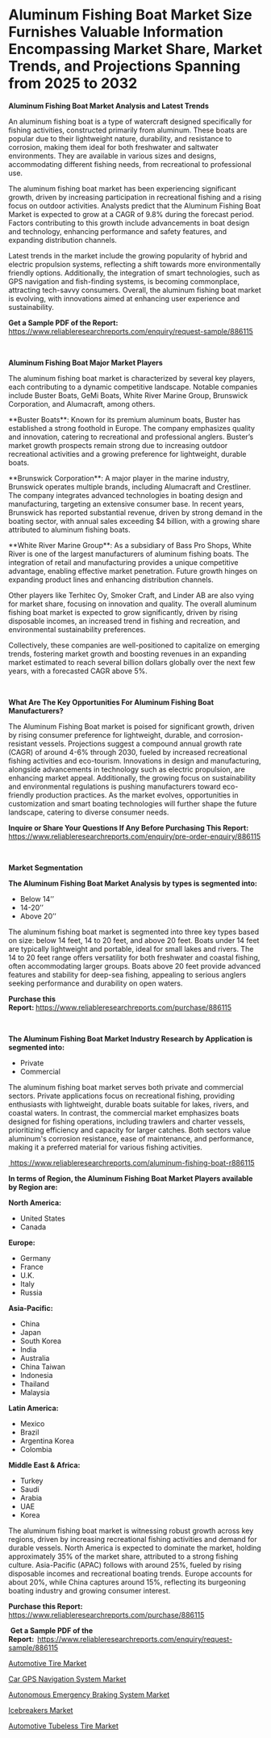 <p><h1>Aluminum Fishing Boat Market Size Furnishes Valuable Information Encompassing Market Share, Market Trends, and Projections Spanning from 2025 to 2032</h1></p><p><strong>Aluminum Fishing Boat Market Analysis and Latest Trends</strong></p>
<p><p>An aluminum fishing boat is a type of watercraft designed specifically for fishing activities, constructed primarily from aluminum. These boats are popular due to their lightweight nature, durability, and resistance to corrosion, making them ideal for both freshwater and saltwater environments. They are available in various sizes and designs, accommodating different fishing needs, from recreational to professional use.</p><p>The aluminum fishing boat market has been experiencing significant growth, driven by increasing participation in recreational fishing and a rising focus on outdoor activities. Analysts predict that the Aluminum Fishing Boat Market is expected to grow at a CAGR of 9.8% during the forecast period. Factors contributing to this growth include advancements in boat design and technology, enhancing performance and safety features, and expanding distribution channels.</p><p>Latest trends in the market include the growing popularity of hybrid and electric propulsion systems, reflecting a shift towards more environmentally friendly options. Additionally, the integration of smart technologies, such as GPS navigation and fish-finding systems, is becoming commonplace, attracting tech-savvy consumers. Overall, the aluminum fishing boat market is evolving, with innovations aimed at enhancing user experience and sustainability.</p></p>
<p><strong>Get a Sample PDF of the Report:&nbsp;</strong> <a href="https://www.reliableresearchreports.com/enquiry/request-sample/886115?utm_campaign=113&utm_medium=2&utm_source=Github&utm_content=ia&utm_term=30032025&utm_id=aluminum-fishing-boat">https://www.reliableresearchreports.com/enquiry/request-sample/886115</a></p>
<p>&nbsp;</p>
<p><strong>Aluminum Fishing Boat Major Market Players</strong></p>
<p><p>The aluminum fishing boat market is characterized by several key players, each contributing to a dynamic competitive landscape. Notable companies include Buster Boats, GeMi Boats, White River Marine Group, Brunswick Corporation, and Alumacraft, among others.</p><p>**Buster Boats**: Known for its premium aluminum boats, Buster has established a strong foothold in Europe. The company emphasizes quality and innovation, catering to recreational and professional anglers. Buster’s market growth prospects remain strong due to increasing outdoor recreational activities and a growing preference for lightweight, durable boats.</p><p>**Brunswick Corporation**: A major player in the marine industry, Brunswick operates multiple brands, including Alumacraft and Crestliner. The company integrates advanced technologies in boating design and manufacturing, targeting an extensive consumer base. In recent years, Brunswick has reported substantial revenue, driven by strong demand in the boating sector, with annual sales exceeding $4 billion, with a growing share attributed to aluminum fishing boats.</p><p>**White River Marine Group**: As a subsidiary of Bass Pro Shops, White River is one of the largest manufacturers of aluminum fishing boats. The integration of retail and manufacturing provides a unique competitive advantage, enabling effective market penetration. Future growth hinges on expanding product lines and enhancing distribution channels.</p><p>Other players like Terhitec Oy, Smoker Craft, and Linder AB are also vying for market share, focusing on innovation and quality. The overall aluminum fishing boat market is expected to grow significantly, driven by rising disposable incomes, an increased trend in fishing and recreation, and environmental sustainability preferences.</p><p>Collectively, these companies are well-positioned to capitalize on emerging trends, fostering market growth and boosting revenues in an expanding market estimated to reach several billion dollars globally over the next few years, with a forecasted CAGR above 5%.</p></p>
<p>&nbsp;</p>
<p><strong>What Are The Key Opportunities For Aluminum Fishing Boat Manufacturers?</strong></p>
<p><p>The Aluminum Fishing Boat market is poised for significant growth, driven by rising consumer preference for lightweight, durable, and corrosion-resistant vessels. Projections suggest a compound annual growth rate (CAGR) of around 4-6% through 2030, fueled by increased recreational fishing activities and eco-tourism. Innovations in design and manufacturing, alongside advancements in technology such as electric propulsion, are enhancing market appeal. Additionally, the growing focus on sustainability and environmental regulations is pushing manufacturers toward eco-friendly production practices. As the market evolves, opportunities in customization and smart boating technologies will further shape the future landscape, catering to diverse consumer needs.</p></p>
<p><strong>Inquire or Share Your Questions If Any Before Purchasing This Report:</strong> <a href="https://www.reliableresearchreports.com/enquiry/pre-order-enquiry/886115?utm_campaign=113&utm_medium=2&utm_source=Github&utm_content=ia&utm_term=30032025&utm_id=aluminum-fishing-boat">https://www.reliableresearchreports.com/enquiry/pre-order-enquiry/886115</a></p>
<p>&nbsp;</p>
<p><strong>Market Segmentation</strong></p>
<p><strong>The Aluminum Fishing Boat Market Analysis by types is segmented into:</strong></p>
<p><ul><li>Below 14’’</li><li>14-20’’</li><li>Above 20’’</li></ul></p>
<p><p>The aluminum fishing boat market is segmented into three key types based on size: below 14 feet, 14 to 20 feet, and above 20 feet. Boats under 14 feet are typically lightweight and portable, ideal for small lakes and rivers. The 14 to 20 feet range offers versatility for both freshwater and coastal fishing, often accommodating larger groups. Boats above 20 feet provide advanced features and stability for deep-sea fishing, appealing to serious anglers seeking performance and durability on open waters.</p></p>
<p><strong>Purchase this Report:&nbsp;</strong><a href="https://www.reliableresearchreports.com/purchase/886115?utm_campaign=113&utm_medium=2&utm_source=Github&utm_content=ia&utm_term=30032025&utm_id=aluminum-fishing-boat">https://www.reliableresearchreports.com/purchase/886115</a></p>
<p>&nbsp;</p>
<p><strong>The Aluminum Fishing Boat Market Industry Research by Application is segmented into:</strong></p>
<p><ul><li>Private</li><li>Commercial</li></ul></p>
<p><p>The aluminum fishing boat market serves both private and commercial sectors. Private applications focus on recreational fishing, providing enthusiasts with lightweight, durable boats suitable for lakes, rivers, and coastal waters. In contrast, the commercial market emphasizes boats designed for fishing operations, including trawlers and charter vessels, prioritizing efficiency and capacity for larger catches. Both sectors value aluminum's corrosion resistance, ease of maintenance, and performance, making it a preferred material for various fishing activities.</p></p>
<p><a href="https://www.reliableresearchreports.com/aluminum-fishing-boat-r886115?utm_campaign=113&utm_medium=2&utm_source=Github&utm_content=ia&utm_term=30032025&utm_id=aluminum-fishing-boat">&nbsp;https://www.reliableresearchreports.com/aluminum-fishing-boat-r886115</a></p>
<p><strong>In terms of Region, the Aluminum Fishing Boat Market Players available by Region are:</strong></p>
<p>
    <p> <strong> North America: </strong>
        <ul>
            <li>United States</li>
            <li>Canada</li>
        </ul>
        </p> 
    <p> <strong> Europe: </strong>
        <ul>
            <li>Germany</li>
            <li>France</li>
            <li>U.K.</li>
            <li>Italy</li>
            <li>Russia</li>
        </ul>
        </p> 
    <p> <strong> Asia-Pacific: </strong>
        <ul>
            <li>China</li>
            <li>Japan</li>
            <li>South Korea</li>
            <li>India</li>
            <li>Australia</li>
            <li>China Taiwan</li>
            <li>Indonesia</li>
            <li>Thailand</li>
            <li>Malaysia</li>
        </ul>
        </p> 
    <p> <strong> Latin America: </strong>
        <ul>
            <li>Mexico</li>
            <li>Brazil</li>
            <li>Argentina Korea</li>
            <li>Colombia</li>
        </ul>
        </p> 
    <p> <strong> Middle East & Africa: </strong>
        <ul>
            <li>Turkey</li>
            <li>Saudi</li>
            <li>Arabia</li>
            <li>UAE</li>
            <li>Korea</li>
        </ul>
    </p>
    </p>
<p><p>The aluminum fishing boat market is witnessing robust growth across key regions, driven by increasing recreational fishing activities and demand for durable vessels. North America is expected to dominate the market, holding approximately 35% of the market share, attributed to a strong fishing culture. Asia-Pacific (APAC) follows with around 25%, fueled by rising disposable incomes and recreational boating trends. Europe accounts for about 20%, while China captures around 15%, reflecting its burgeoning boating industry and growing consumer interest.</p></p>
<p><strong>Purchase this Report: </strong><a href="https://www.reliableresearchreports.com/purchase/886115?utm_campaign=113&utm_medium=2&utm_source=Github&utm_content=ia&utm_term=30032025&utm_id=aluminum-fishing-boat">https://www.reliableresearchreports.com/purchase/886115</a></p>
<p>&nbsp;<strong>Get a Sample PDF of the Report:&nbsp;&nbsp;</strong><a href="https://www.reliableresearchreports.com/enquiry/request-sample/886115?utm_campaign=113&utm_medium=2&utm_source=Github&utm_content=ia&utm_term=30032025&utm_id=aluminum-fishing-boat">https://www.reliableresearchreports.com/enquiry/request-sample/886115</a></p>
<p><strong></strong></p>
<p><p><a href="https://github.com/hervedeidadw/Market-Research-Report-List-1/blob/main/automotive-tire-market.md?utm_campaign=113&utm_medium=2&utm_source=Github&utm_content=ia&utm_term=30032025&utm_id=aluminum-fishing-boat">Automotive Tire Market</a></p><p><a href="https://github.com/duzcupetriv/Market-Research-Report-List-1/blob/main/car-gps-navigation-system-market.md?utm_campaign=113&utm_medium=2&utm_source=Github&utm_content=ia&utm_term=30032025&utm_id=aluminum-fishing-boat">Car GPS Navigation System Market</a></p><p><a href="https://github.com/abexjeliti/Market-Research-Report-List-1/blob/main/autonomous-emergency-braking-system-market.md?utm_campaign=113&utm_medium=2&utm_source=Github&utm_content=ia&utm_term=30032025&utm_id=aluminum-fishing-boat">Autonomous Emergency Braking System Market</a></p><p><a href="https://github.com/luarbpurwal/Market-Research-Report-List-1/blob/main/icebreakers-market.md?utm_campaign=113&utm_medium=2&utm_source=Github&utm_content=ia&utm_term=30032025&utm_id=aluminum-fishing-boat">Icebreakers Market</a></p><p><a href="https://github.com/luarbpurwal/Market-Research-Report-List-1/blob/main/automotive-tubeless-tire-market.md?utm_campaign=113&utm_medium=2&utm_source=Github&utm_content=ia&utm_term=30032025&utm_id=aluminum-fishing-boat">Automotive Tubeless Tire Market</a></p></p>